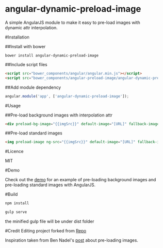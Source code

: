 # angular-dynamic-preload-image
A simple AngularJS module to make it easy to pre-load images with dynamic attr interpolation.

#Installation

##Install with bower

```
bower install angular-dynamic-preload-image
```

##Include script files

```html
<script src="bower_components/angular/angular.min.js"></script>
<script src="bower_components/angular-preload-image/angular-dynamic-preload-image.min.js"></script>
```

##Add module dependency

```javascript
angular.module('app', ['angular-dynamic-preload-image']);
```

#Usage

##Pre-load background images with interpolation attr

```html
<div preload-bg-image="{{imgSrc}}" default-image="[URL]" fallback-image="[URL]"></div>
```

##Pre-load standard images

```html
<img preload-image ng-src="{{imgSrc}}" default-image="[URL]" fallback-image="[URL]" />
```

#Licence

MIT

#Demo

Check out the [demo](http://revillweb.github.io/angular-preload-image/) for an example of pre-loading background images and pre-loading standard images with AngularJS.

#Build
```javascript
npm install 
```
```javascript
gulp serve
```
the minified gulp file will be under dist folder
 
#Credit
Editing project forked from [Repo](https://github.com/RevillWeb/angular-preload-image)

Inspiration taken from Ben Nadel's [post](http://www.bennadel.com/blog/2597-preloading-images-in-angularjs-with-promises.htm) about pre-loading images.

